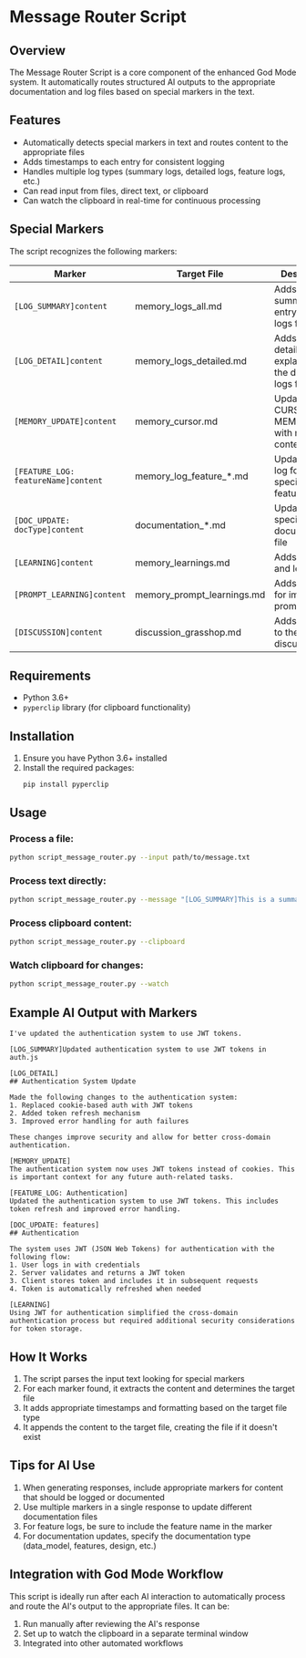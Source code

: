 # Message Router Script

## Overview

The Message Router Script is a core component of the enhanced God Mode system. It automatically routes structured AI outputs to the appropriate documentation and log files based on special markers in the text.

## Features

- Automatically detects special markers in text and routes content to the appropriate files
- Adds timestamps to each entry for consistent logging
- Handles multiple log types (summary logs, detailed logs, feature logs, etc.)
- Can read input from files, direct text, or clipboard
- Can watch the clipboard in real-time for continuous processing

## Special Markers

The script recognizes the following markers:

| Marker | Target File | Description |
|--------|-------------|-------------|
| `[LOG_SUMMARY]content` | memory_logs_all.md | Adds a brief summary entry to the all logs file |
| `[LOG_DETAIL]content` | memory_logs_detailed.md | Adds a detailed explanation to the detailed logs file |
| `[MEMORY_UPDATE]content` | memory_cursor.md | Updates the CURSOR MEMORY file with new context |
| `[FEATURE_LOG: featureName]content` | memory_log_feature_*.md | Updates the log for a specific feature |
| `[DOC_UPDATE: docType]content` | documentation_*.md | Updates a specific documentation file |
| `[LEARNING]content` | memory_learnings.md | Adds insights and learnings |
| `[PROMPT_LEARNING]content` | memory_prompt_learnings.md | Adds insights for improving prompts |
| `[DISCUSSION]content` | discussion_grasshop.md | Adds entries to the discussion file |

## Requirements

- Python 3.6+
- `pyperclip` library (for clipboard functionality)

## Installation

1. Ensure you have Python 3.6+ installed
2. Install the required packages:
   ```
   pip install pyperclip
   ```

## Usage

### Process a file:
```bash
python script_message_router.py --input path/to/message.txt
```

### Process text directly:
```bash
python script_message_router.py --message "[LOG_SUMMARY]This is a summary entry."
```

### Process clipboard content:
```bash
python script_message_router.py --clipboard
```

### Watch clipboard for changes:
```bash
python script_message_router.py --watch
```

## Example AI Output with Markers

```
I've updated the authentication system to use JWT tokens.

[LOG_SUMMARY]Updated authentication system to use JWT tokens in auth.js

[LOG_DETAIL]
## Authentication System Update

Made the following changes to the authentication system:
1. Replaced cookie-based auth with JWT tokens
2. Added token refresh mechanism
3. Improved error handling for auth failures

These changes improve security and allow for better cross-domain authentication.

[MEMORY_UPDATE]
The authentication system now uses JWT tokens instead of cookies. This is important context for any future auth-related tasks.

[FEATURE_LOG: Authentication]
Updated the authentication system to use JWT tokens. This includes token refresh and improved error handling.

[DOC_UPDATE: features]
## Authentication

The system uses JWT (JSON Web Tokens) for authentication with the following flow:
1. User logs in with credentials
2. Server validates and returns a JWT token
3. Client stores token and includes it in subsequent requests
4. Token is automatically refreshed when needed

[LEARNING]
Using JWT for authentication simplified the cross-domain authentication process but required additional security considerations for token storage.
```

## How It Works

1. The script parses the input text looking for special markers
2. For each marker found, it extracts the content and determines the target file
3. It adds appropriate timestamps and formatting based on the target file type
4. It appends the content to the target file, creating the file if it doesn't exist

## Tips for AI Use

1. When generating responses, include appropriate markers for content that should be logged or documented
2. Use multiple markers in a single response to update different documentation files
3. For feature logs, be sure to include the feature name in the marker
4. For documentation updates, specify the documentation type (data_model, features, design, etc.)

## Integration with God Mode Workflow

This script is ideally run after each AI interaction to automatically process and route the AI's output to the appropriate files. It can be:

1. Run manually after reviewing the AI's response
2. Set up to watch the clipboard in a separate terminal window
3. Integrated into other automated workflows 